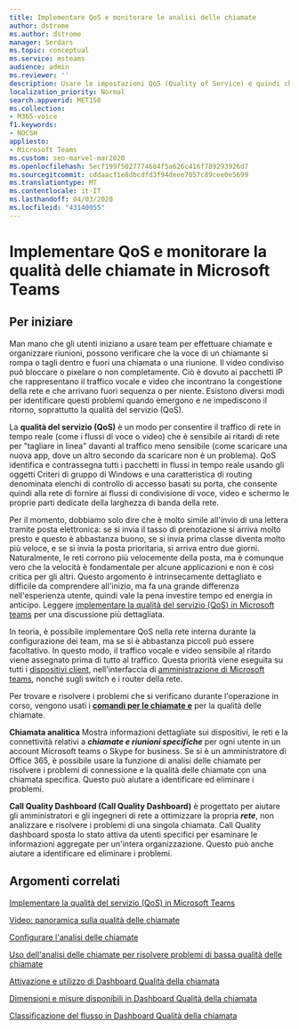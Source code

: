 ```yaml
---
title: Implementare QoS e monitorare le analisi delle chiamate
author: dstrome
ms.author: dstrome
manager: Serdars
ms.topic: conceptual
ms.service: msteams
audience: admin
ms.reviewer: ''
description: Usare le impostazioni QoS (Quality of Service) e quindi chiamare Analytics e Call Quality dashboard in Microsoft teams.
localization_priority: Normal
search.appverid: MET150
ms.collection:
- M365-voice
f1.keywords:
- NOCSH
appliesto:
- Microsoft Teams
ms.custom: seo-marvel-mar2020
ms.openlocfilehash: 5ecf199f5027774684f5a626c416f789293926d7
ms.sourcegitcommit: cddaacf1e8dbcdfd3f94deee7057c89cee0e5699
ms.translationtype: MT
ms.contentlocale: it-IT
ms.lasthandoff: 04/03/2020
ms.locfileid: "43140055"
---
```

# <a name="implement-qos-and-monitor-call-quality-in-microsoft-teams"></a>Implementare QoS e monitorare la qualità delle chiamate in Microsoft Teams

## <a name="get-started"></a>Per iniziare

Man mano che gli utenti iniziano a usare team per effettuare chiamate e organizzare riunioni, possono verificare che la voce di un chiamante si rompa o tagli dentro e fuori una chiamata o una riunione. Il video condiviso può bloccare o pixelare o non completamente. Ciò è dovuto ai pacchetti IP che rappresentano il traffico vocale e video che incontrano la congestione della rete e che arrivano fuori sequenza o per niente. Esistono diversi modi per identificare questi problemi quando emergono e ne impediscono il ritorno, soprattutto la qualità del servizio (QoS).

La **qualità del servizio (QoS)** è un modo per consentire il traffico di rete in tempo reale (come i flussi di voce o video) che è sensibile ai ritardi di rete per "tagliare in linea" davanti al traffico meno sensibile (come scaricare una nuova app, dove un altro secondo da scaricare non è un problema). QoS identifica e contrassegna tutti i pacchetti in flussi in tempo reale usando gli oggetti Criteri di gruppo di Windows e una caratteristica di routing denominata elenchi di controllo di accesso basati su porta, che consente quindi alla rete di fornire ai flussi di condivisione di voce, video e schermo le proprie parti dedicate della larghezza di banda della rete.

 Per il momento, dobbiamo solo dire che è molto simile all'invio di una lettera tramite posta elettronica: se si invia il tasso di prenotazione si arriva molto presto e questo è abbastanza buono, se si invia prima classe diventa molto più veloce, e se si invia la posta prioritaria, si arriva entro due giorni. Naturalmente, le reti corrono più velocemente della posta, ma è comunque vero che la velocità è fondamentale per alcune applicazioni e non è così critica per gli altri. Questo argomento è intrinsecamente dettagliato e difficile da comprendere all'inizio, ma fa una grande differenza nell'esperienza utente, quindi vale la pena investire tempo ed energia in anticipo. Leggere [implementare la qualità del servizio (QoS) in Microsoft teams](QoS-in-Teams.md) per una discussione più dettagliata.

In teoria, è possibile implementare QoS nella rete interna durante la configurazione dei team, ma se si è abbastanza piccoli può essere facoltativo. In questo modo, il traffico vocale e video sensibile al ritardo viene assegnato prima di tutto al traffico. Questa priorità viene eseguita su tutti i [dispositivi client](QoS-in-Teams-clients.md), nell'interfaccia di [amministrazione di Microsoft teams](meeting-settings-in-teams.md#set-how-you-want-to-handle-real-time-media-traffic-for-teams-meetings), nonché sugli switch e i router della rete.

Per trovare e risolvere i problemi che si verificano durante l'operazione in corso, vengono usati i [**comandi per le chiamate e**](difference-between-call-analytics-and-call-quality-dashboard.md) per la qualità delle chiamate.  

**Chiamata analitica** Mostra informazioni dettagliate sui dispositivi, le reti e la connettività relativi a ***chiamate e riunioni specifiche*** per ogni utente in un account Microsoft teams o Skype for business. Se si è un amministratore di Office 365, è possibile usare la funzione di analisi delle chiamate per risolvere i problemi di connessione e la qualità delle chiamate con una chiamata specifica. Questo può aiutare a identificare ed eliminare i problemi.

**Call Quality Dashboard (Call Quality Dashboard)** è progettato per aiutare gli amministratori e gli ingegneri di rete a ottimizzare la propria ***rete***, non analizzare e risolvere i problemi di una singola chiamata. Call Quality dashboard sposta lo stato attiva da utenti specifici per esaminare le informazioni aggregate per un'intera organizzazione. Questo può anche aiutare a identificare ed eliminare i problemi.

## <a name="related-topics"></a>Argomenti correlati

[Implementare la qualità del servizio (QoS) in Microsoft Teams](QoS-in-Teams.md)

[Video: panoramica sulla qualità delle chiamate](https://aka.ms/teams-quality)

[Configurare l'analisi delle chiamate](set-up-call-analytics.md)

[Uso dell'analisi delle chiamate per risolvere problemi di bassa qualità delle chiamate](use-call-analytics-to-troubleshoot-poor-call-quality.md)

[Attivazione e utilizzo di Dashboard Qualità della chiamata](turning-on-and-using-call-quality-dashboard.md)

[Dimensioni e misure disponibili in Dashboard Qualità della chiamata](dimensions-and-measures-available-in-call-quality-dashboard.md)

[Classificazione del flusso in Dashboard Qualità della chiamata](stream-classification-in-call-quality-dashboard.md)